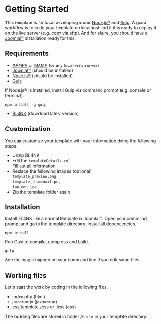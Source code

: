 # Getting Started

This template is for local developing under [Node.js®](http://nodejs.org/) and [Gulp](https://gulpjs.com/). A good workflow is to code your template on localhost and if it is ready to deploy it on the live server (e.g. copy via sftp). And for shure, you should have a [Joomla!™](https://www.joomla.org/) installation ready for this.

## Requirements

* [XAMPP](https://www.apachefriends.org/) or [MAMP](https://www.mamp.info) (or any local web server)
* [Joomla!™](https://www.joomla.org/) (should be installed)
* [Node.js®](http://nodejs.org/) (should be installed)
* [Gulp](https://gulpjs.com/)  

If Node.js® is installed, install Gulp via command prompt (e.g. console or terminal).

    npm install -g gulp

* [BL4NK](https://github.com/Bloggerschmidt/Blank/releases/latest) (download latest version)

## Customization

You can customize your template with your information doing the following steps.

* Unzip BL4NK
* Edit the `templateDetails.xml`  
 Fill out all information
* Replace the following images \(optional\)  
 `template_preview.png`  
 `template_thumbnail.png`  
 `favicon.ico`
* Zip the template folder again

## Installation

Install BL4NK like a normal template in Joomla!™. Open your command prompt and go to the template directory. Install all dependencies.

    npm install

Run Gulp to compile, compress and build.

    gulp

See the magic happen on your command line if you edit some files. 

## Working files

Let's start the work by coding in the following files.

* index.php (html)
* js/script.js (javascript)
* css/template.scss or .less (css)

The building files are stored in folder `/build` in your template directory.

